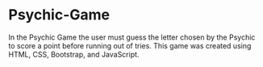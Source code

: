 # Psychic-Game

In the Psychic Game the user must guess the letter chosen by the Psychic to score a point before running out of tries. This game was created using HTML, CSS, Bootstrap, and JavaScript.

